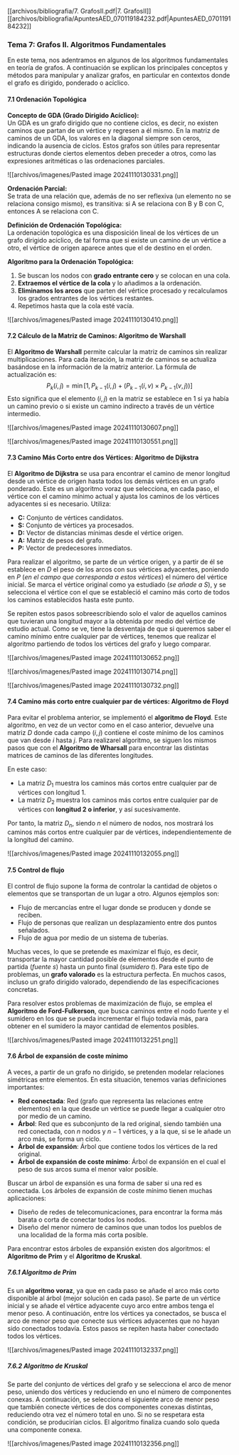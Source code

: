 [[archivos/bibliografia/7. GrafosII.pdf|7. GrafosII]]
[[archivos/bibliografia/ApuntesAED_070119184232.pdf|ApuntesAED_070119184232]]

### Tema 7: Grafos II. Algoritmos Fundamentales

En este tema, nos adentramos en algunos de los algoritmos fundamentales en teoría de grafos. A continuación se explican los principales conceptos y métodos para manipular y analizar grafos, en particular en contextos donde el grafo es dirigido, ponderado o acíclico.

#### 7.1 Ordenación Topológica
**Concepto de GDA (Grado Dirigido Acíclico):**  
Un GDA es un grafo dirigido que no contiene ciclos, es decir, no existen caminos que partan de un vértice y regresen a él mismo. En la matriz de caminos de un GDA, los valores en la diagonal siempre son ceros, indicando la ausencia de ciclos. Estos grafos son útiles para representar estructuras donde ciertos elementos deben preceder a otros, como las expresiones aritméticas o las ordenaciones parciales. 

![[archivos/imagenes/Pasted image 20241110130331.png]]

**Ordenación Parcial:**  
Se trata de una relación que, además de no ser reflexiva (un elemento no se relaciona consigo mismo), es transitiva: si A se relaciona con B y B con C, entonces A se relaciona con C.

**Definición de Ordenación Topológica:**  
La ordenación topológica es una disposición lineal de los vértices de un grafo dirigido acíclico, de tal forma que si existe un camino de un vértice a otro, el vértice de origen aparece antes que el de destino en el orden.

**Algoritmo para la Ordenación Topológica:**
1. Se buscan los nodos con **grado entrante cero** y se colocan en una cola.
2. **Extraemos el vértice de la cola** y lo añadimos a la ordenación.
3. **Eliminamos los arcos** que parten del vértice procesado y recalculamos los grados entrantes de los vértices restantes.
4. Repetimos hasta que la cola esté vacía.

![[archivos/imagenes/Pasted image 20241110130410.png]]

#### 7.2 Cálculo de la Matriz de Caminos: Algoritmo de Warshall

El **Algoritmo de Warshall** permite calcular la matriz de caminos sin realizar multiplicaciones. Para cada iteración, la matriz de caminos se actualiza basándose en la información de la matriz anterior. La fórmula de actualización es:
$$P_k(i, j) = \min[1, P_{k-1}(i, j) + (P_{k-1}(i, v) \times P_{k-1}(v, j))]$$
Esto significa que el elemento $(i, j)$ en la matriz se establece en 1 si ya había un camino previo o si existe un camino indirecto a través de un vértice intermedio.

![[archivos/imagenes/Pasted image 20241110130607.png]]

![[archivos/imagenes/Pasted image 20241110130551.png]]

#### 7.3 Camino Más Corto entre dos Vértices: Algoritmo de Dijkstra
El **Algoritmo de Dijkstra** se usa para encontrar el camino de menor longitud desde un vértice de origen hasta todos los demás vértices en un grafo ponderado. Este es un algoritmo voraz que selecciona, en cada paso, el vértice con el camino mínimo actual y ajusta los caminos de los vértices adyacentes si es necesario. Utiliza:
- **C:** Conjunto de vértices candidatos.
- **S:** Conjunto de vértices ya procesados.
- **D:** Vector de distancias mínimas desde el vértice origen.
- **A:** Matriz de pesos del grafo.
- **P:** Vector de predecesores inmediatos.

Para realizar el algoritmo, se parte de un vértice origen, y a partir de él se establece en $D$ el peso de los arcos con sus vértices adyacentes, poniendo en $P$ (*en el campo que corresponda a estos vértices*) el número del vértice inicial. Se marca el vértice original como ya estudiado (*se añade a $S$*), y se selecciona el vértice con el que se estableció el camino más corto de todos los caminos establecidos hasta este punto. 

Se repiten estos pasos sobreescribiendo solo el valor de aquellos caminos que tuvieran una longitud mayor a la obtenida por medio del vértice de estudio actual. Como se ve, tiene la desventaja de que si queremos saber el camino mínimo entre cualquier par de vértices, tenemos que realizar el algoritmo partiendo de todos los vértices del grafo y luego comparar.

![[archivos/imagenes/Pasted image 20241110130652.png]]

![[archivos/imagenes/Pasted image 20241110130714.png]]

![[archivos/imagenes/Pasted image 20241110130732.png]]

#### 7.4 Camino más corto entre cualquier par de vértices: Algoritmo de Floyd

Para evitar el problema anterior, se implementó el **algoritmo de Floyd**. Este algoritmo, en vez de un vector como en el caso anterior, devuelve una matriz $D$ donde cada campo $(i, j)$ contiene el coste mínimo de los caminos que van desde $i$ hasta $j$. Para realizarel algoritmo, se siguen los mismos pasos que con el **Algoritmo de Wharsall** para encontrar las distintas matrices de caminos de las diferentes longitudes. 

En este caso:
- La matriz $D_1$ muestra los caminos más cortos entre cualquier par de vértices con longitud 1.
- La matriz $D_2$ muestra los caminos más cortos entre cualquier par de vértices con **longitud 2 o inferior**, y así sucesivamente.

Por tanto, la matriz $D_n$, siendo $n$ el número de nodos, nos mostrará los caminos más cortos entre cualquier par de vértices, independientemente de la longitud del camino.

![[archivos/imagenes/Pasted image 20241110132055.png]]

#### 7.5 Control de flujo
El control de flujo supone la forma de controlar la cantidad de objetos o elementos que se transportan de un lugar a otro. Algunos ejemplos son:
- Flujo de mercancías entre el lugar donde se producen y donde se reciben.
- Flujo de personas que realizan un desplazamiento entre dos puntos señalados.
- Flujo de agua por medio de un sistema de tuberías.

Muchas veces, lo que se pretende es maximizar el flujo, es decir, transportar la mayor cantidad posible de elementos desde el punto de partida (*fuente $s$*) hasta un punto final (*sumidero $t$*). Para este tipo de problemas, un **grafo valorado** es la estructura perfecta. En muchos casos, incluso un grafo dirigido valorado, dependiendo de las especificaciones concretas. 

Para resolver estos problemas de maximización de flujo, se emplea el **Algoritmo de Ford-Fulkerson**, que busca caminos entre el nodo fuente y el sumidero en los que se pueda incrementar el flujo todavía más, para obtener en el sumidero la mayor cantidad de elementos posibles.

![[archivos/imagenes/Pasted image 20241110132251.png]]

#### 7.6 Árbol de expansión de coste mínimo
A veces, a partir de un grafo no dirigido, se pretenden modelar relaciones simétricas entre elementos. En esta situación, tenemos varias definiciones importantes:
- **Red conectada**: Red (grafo que representa las relaciones entre elementos) en la que desde un vértice se puede llegar a cualquier otro por medio de un camino.
- **Árbol**: Red que es subconjunto de la red original, siendo también una red conectada, con $n$ nodos y $n - 1$ vértices, y a la que, si se le añade un arco más, se forma un ciclo.
- **Árbol de expansión**: Árbol que contiene todos los vértices de la red original.
- **Árbol de expansión de coste mínimo**: Árbol de expansión en el cual el peso de sus arcos suma el menor valor posible.

Buscar un árbol de expansión es una forma de saber si una red es conectada. Los árboles de expansión de coste mínimo tienen muchas aplicaciones:
- Diseño de redes de telecomunicaciones, para encontrar la forma más barata o corta de conectar todos los nodos.
- Diseño del menor número de caminos que unan todos los pueblos de una localidad de la forma más corta posible.

Para encontrar estos árboles de expansión existen dos algoritmos: el **Algoritmo de Prim** y el **Algoritmo de Kruskal**.

##### 7.6.1 Algoritmo de Prim
Es un **algoritmo voraz**, ya que en cada paso se añade el arco más corto disponible al árbol (mejor solución en cada paso). Se parte de un vértice inicial y se añade el vértice adyacente cuyo arco entre ambos tenga el menor peso. A continuación, entre los vértices ya conectados, se busca el arco de menor peso que conecte sus vértices adyacentes que no hayan sido conectados todavía. Estos pasos se repiten hasta haber conectado todos los vértices.

![[archivos/imagenes/Pasted image 20241110132337.png]]

##### 7.6.2 Algoritmo de Kruskal
Se parte del conjunto de vértices del grafo y se selecciona el arco de menor peso, uniendo dos vértices y reduciendo en uno el número de componentes conexas. A continuación, se selecciona el siguiente arco de menor peso que también conecte vértices de dos componentes conexas distintas, reduciendo otra vez el número total en uno. Si no se respetara esta condición, se producirían ciclos. El algoritmo finaliza cuando solo queda una componente conexa.

![[archivos/imagenes/Pasted image 20241110132356.png]]

